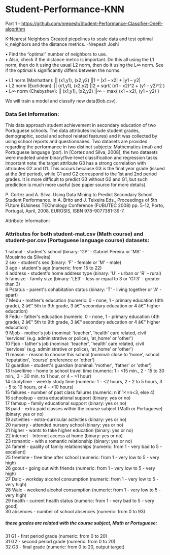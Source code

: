 # Student-Performance-KNN

Part 1 - https://github.com/nrepesh/Student-Performance-Classifier-OneR-algorithm

K-Nearest Neighbors
Created piepelines to scale data and test optimal k_neighbors and the distance metrics.
-Nrepesh Joshi

• Find the “optimal” number of neighbors to use.<br>
• Also, check if the distance metric is important. Do this all using the L1 norm, then do it using the usual L2 norm, then do it using the L∞ norm. See if the optimal k significantly differs between the norms.<br>

• L1 norm (Manhattan): || (x1,y1), (x2,y2) ||1 = |x1 – x2| + |y1 – y2|<br>
• L2 norm (Euclidean): || (x1,y1), (x2,y2) ||2 = sqrt( (x1 – x2)^2 + (y1 – y2)^2 )<br>
• L∞ norm (Chebyshev): || (x1,y1), (x2,y2) ||∞ = max{ (x1 – x2), (y1 – y2) }<br>

We will train a model and classify new data(Bob.csv).

### Data Set Information:

This data approach student achievement in secondary education of two Portuguese schools. The data attributes include student grades, demographic, social and school related features) and it was collected by using school reports and questionnaires. Two datasets are provided regarding the performance in two distinct subjects: Mathematics (mat) and Portuguese language (por). In [Cortez and Silva, 2008], the two datasets were modeled under binary/five-level classification and regression tasks. Important note: the target attribute G3 has a strong correlation with attributes G2 and G1. This occurs because G3 is the final year grade (issued at the 3rd period), while G1 and G2 correspond to the 1st and 2nd period grades. It is more difficult to predict G3 without G2 and G1, but such prediction is much more useful (see paper source for more details).

P. Cortez and A. Silva. Using Data Mining to Predict Secondary School Student Performance. In A. Brito and J. Teixeira Eds., Proceedings of 5th FUture BUsiness TEChnology Conference (FUBUTEC 2008) pp. 5-12, Porto, Portugal, April, 2008, EUROSIS, ISBN 978-9077381-39-7.

Attribute Information:

### Attributes for both student-mat.csv (Math course) and student-por.csv (Portuguese language course) datasets:
1 school - student's school (binary: 'GP' - Gabriel Pereira or 'MS' - Mousinho da Silveira)<br>
2 sex - student's sex (binary: 'F' - female or 'M' - male)<br>
3 age - student's age (numeric: from 15 to 22)<br>
4 address - student's home address type (binary: 'U' - urban or 'R' - rural)<br>
5 famsize - family size (binary: 'LE3' - less or equal to 3 or 'GT3' - greater than 3)<br>
6 Pstatus - parent's cohabitation status (binary: 'T' - living together or 'A' - apart)<br>
7 Medu - mother's education (numeric: 0 - none, 1 - primary education (4th grade), 2 â€“ 5th to 9th grade, 3 â€“ secondary 
education or 4 â€“ higher education)<br>
8 Fedu - father's education (numeric: 0 - none, 1 - primary education (4th grade), 2 â€“ 5th to 9th grade, 3 â€“ secondary education or 4 â€“ higher education)<br>
9 Mjob - mother's job (nominal: 'teacher', 'health' care related, civil 'services' (e.g. administrative or police), 'at_home' or 'other')<br>
10 Fjob - father's job (nominal: 'teacher', 'health' care related, civil 'services' (e.g. administrative or police), 'at_home' or 'other')<br>
11 reason - reason to choose this school (nominal: close to 'home', school 'reputation', 'course' preference or 'other')<br>
12 guardian - student's guardian (nominal: 'mother', 'father' or 'other')<br>
13 traveltime - home to school travel time (numeric: 1 - <15 min., 2 - 15 to 30 min., 3 - 30 min. to 1 hour, or 4 - >1 hour)<br>
14 studytime - weekly study time (numeric: 1 - <2 hours, 2 - 2 to 5 hours, 3 - 5 to 10 hours, or 4 - >10 hours)<br>
15 failures - number of past class failures (numeric: n if 1<=n<3, else 4)<br>
16 schoolsup - extra educational support (binary: yes or no)<br>
17 famsup - family educational support (binary: yes or no)<br>
18 paid - extra paid classes within the course subject (Math or Portuguese) (binary: yes or no)<br>
19 activities - extra-curricular activities (binary: yes or no)<br>
20 nursery - attended nursery school (binary: yes or no)<br>
21 higher - wants to take higher education (binary: yes or no)<br>
22 internet - Internet access at home (binary: yes or no)<br>
23 romantic - with a romantic relationship (binary: yes or no)<br>
24 famrel - quality of family relationships (numeric: from 1 - very bad to 5 - excellent)<br>
25 freetime - free time after school (numeric: from 1 - very low to 5 - very high)<br>
26 goout - going out with friends (numeric: from 1 - very low to 5 - very high)<br>
27 Dalc - workday alcohol consumption (numeric: from 1 - very low to 5 - very high)<br>
28 Walc - weekend alcohol consumption (numeric: from 1 - very low to 5 - very high)<br>
29 health - current health status (numeric: from 1 - very bad to 5 - very good)<br>
30 absences - number of school absences (numeric: from 0 to 93)<br>

##### these grades are related with the course subject, Math or Portuguese:
31 G1 - first period grade (numeric: from 0 to 20)<br>
31 G2 - second period grade (numeric: from 0 to 20)<br>
32 G3 - final grade (numeric: from 0 to 20, output target)
